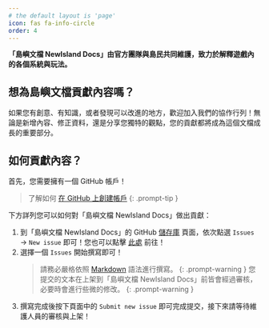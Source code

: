 ```yaml
---
# the default layout is 'page'
icon: fas fa-info-circle
order: 4
---
```


**「島嶼文檔 NewIsland Docs」由官方團隊與島民共同維護，致力於解釋遊戲內的各個系統與玩法。**

## 想為島嶼文檔貢獻內容嗎？
如果您有創意、有知識，或者發現可以改進的地方，歡迎加入我們的協作行列！無論是新增內容、修正資料，還是分享您獨特的觀點，您的貢獻都將成為這個文檔成長的重要部分。

## 如何貢獻內容？
首先，您需要擁有一個 GitHub 帳戶！

> 了解如何 [在 GitHub 上創建帳戶](https://docs.github.com/zh/get-started/start-your-journey/creating-an-account-on-github)
{: .prompt-tip }

下方詳列您可以如何對「島嶼文檔 NewIsland Docs」做出貢獻：
1. 到「島嶼文檔 NewIsland Docs」的 GitHub [儲存庫](https://github.com/miguotw/NewIsland-Docs) 頁面，依次點選 `Issues` → `New issue` 即可！您也可以點擊 [此處](https://github.com/miguotw/NewIsland-Docs/issues/new/choose) 前往！ 
2. 選擇一個 `Issues` 開始撰寫即可！
    > 請務必嚴格依照 [Markdown](https://docs.github.com/zh/get-started/writing-on-github/getting-started-with-writing-and-formatting-on-github/basic-writing-and-formatting-syntax) 語法進行撰寫。
    {: .prompt-warning }
    > 您提交的文本在上架到「島嶼文檔 NewIsland Docs」前皆會經過審核，必要時會進行些微的修改。
    {: .prompt-warning }
3. 撰寫完成後按下頁面中的 `Submit new issue` 即可完成提交，接下來請等待維護人員的審核與上架！
